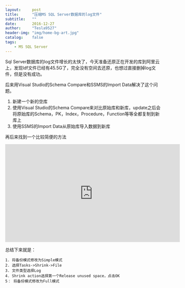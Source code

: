 ```yaml
---
layout:     post
title:      "压缩MS SQL Server数据库的log文件"
subtitle:   ""
date:       2016-12-27
author:     "Tesla9527"
header-img: "img/home-bg-art.jpg"
catalog:    false
tags:
    - MS SQL Server
---
```

Sql Server数据库的log文件增长的太快了，今天准备还原正在开发的库到阿里云上，发现ldf文件已经有45.5G了，完全没有空间去还原，也想过直接删掉log文件，但是没有成功。

后来用Visual Studio的Schema Compare和SSMS的Import Data解决了这个问题。

1. 新建一个新的空库
2. 使用Visual Studio的Schema Compare来对比原始库和新库，update之后会将原始库的Schema，PK，Index，Procedure，Function等等全都复制到新库上
3. 使用SSMS的Import Data从原始库导入数据到新库

再后来找到一个比较简便的方法
<iframe width="560" height="315" src="https://www.youtube.com/embed/9OGrtiZcCa8" frameborder="0" allowfullscreen></iframe>

总结下来就是：

	1. 将备份模式修改为Simple模式
	2. 选择Tasks->Shrink->File
	3. 文件类型选择Log
	4. Shrink action选择第一个Release unused space，点击OK
	5： 将备份模式修改为Full模式
